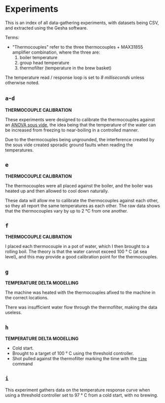 # Experiments

This is an index of all data-gathering experiments, with datasets being CSV, and extracted using the Gesha software.

Terms:

- "Thermocouples" refer to the three thermocouples + MAX31855 amplifier combination, where the three are:
    1. boiler temperature
    2. group head temperature
    3. thermofilter (temperature in the brew basket)

The temperature read / response loop is set to *8 milliseconds* unless otherwise noted.

## `a`-`d`

**THERMOCOUPLE CALIBRATION**

These experiments were designed to calibrate the thermocouples against an [ANOVA sous vide](https://anovaculinary.com/products/anova-precision-cooker), the idea being that the temperature of the water can be increased from freezing to near-boiling in a controlled manner.

Due to the thermocouples being ungrounded, the interference created by the sous vide created sporadic ground faults when reading the temperatures.

## `e`

**THERMOCOUPLE CALIBRATION**

The thermocouples were all placed against the boiler, and the boiler was heated up and then allowed to cool down naturally.

These data will allow me to calibrate the thermocouples against each other, so they all report the same temperatures as each other. The raw data shows that the thermocouples vary by up to 2 &deg;C from one another.

## `f`

**THERMOCOUPLE CALIBRATION**

I placed each thermocouple in a pot of water, which I then brought to a rolling boil. The theory is that the water cannot exceed 100 &deg; C (at sea level), and this may provide a good calibration point for the thermocouples.

## `g`

**TEMPERATURE DELTA MODELLING**

The machine was heated with the thermocouples afixed to the machine in the correct locations.

There was insufficient water flow through the thermofilter, making the data useless.


## `h`

**TEMPERATURE DELTA MODELLING**

- Cold start.
- Brought to a target of 100 &deg; C using the threshold controller.
- Shot pulled against the thermofilter marking the time with the [`time`](../src/bin/time.rs) command

## `i`

This experiment gathers data on the temperature response curve when using a threshold controller set to 97 &deg; C from a cold start, with no brewing.
